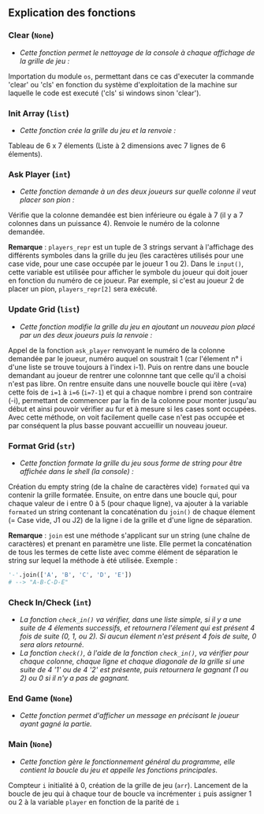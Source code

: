## Explication des fonctions
### Clear (`None`)
 - _Cette fonction permet le nettoyage de la console à chaque affichage de la grille de jeu :_

Importation du module `os`, permettant dans ce cas d'executer la commande 'clear' ou 'cls' en fonction du système d'exploitation de la machine sur laquelle le code est executé ('cls' si windows sinon 'clear').
### Init Array (`list`)
 - _Cette fonction crée la grille du jeu et la renvoie :_ 

 Tableau de 6 x 7 élements (Liste à 2 dimensions avec 7 lignes de 6 élements).
### Ask Player (`int`)
 - _Cette fonction demande à un des deux joueurs sur quelle colonne il veut placer son pion :_

Vérifie que la colonne demandée est bien inférieure ou égale à 7 (il y a 7 colonnes dans un puissance 4).
Renvoie le numéro de la colonne demandée.

__Remarque__ : `players_repr` est un tuple de 3 strings servant à l'affichage des différents symboles dans la grille du jeu (les caractères utilisés pour une case vide, pour une case occupée par le joueur 1 ou 2). Dans le `input()`, cette variable est utilisée pour afficher le symbole du joueur qui doit jouer en fonction du numéro de ce joueur. Par exemple, si c'est au joueur 2 de placer un pion, `players_repr[2]` sera exécuté.
### Update Grid (`list`)
 - _Cette fonction modifie la grille du jeu en ajoutant un nouveau pion placé par un des deux joueurs puis la renvoie :_

Appel de la fonction `ask_player` renvoyant le numéro de la colonne demandée par le joueur, numéro auquel on soustrait 1 (car l'élement n° i d'une liste se trouve toujours à l'index i-1).
Puis on rentre dans une boucle demandant au joueur de rentrer une colonnne tant que celle qu'il a choisi n'est pas libre.
On rentre ensuite dans une nouvelle boucle qui itère (=va) cette fois de `i=1` à `i=6` (`i=7-1`) et qui a chaque nombre i prend son contraire (-i), permettant de commencer par la fin de la colonne pour monter jusqu'au début et ainsi pouvoir vérifier au fur et à mesure si les cases sont occupées. Avec cette méthode, on voit facilement quelle case n'est pas occupée et par conséquent la plus basse pouvant accueillir un nouveau joueur.
### Format Grid (`str`)
 - _Cette fonction formate la grille du jeu sous forme de string pour être affichée dans le shell (la console) :_

Création du empty string (de la chaîne de caractères vide) `formated` qui va contenir la grille formatée.
Ensuite, on entre dans une boucle qui, pour chaque valeur de i entre 0 à 5 (pour chaque ligne), va ajouter à la variable `formated` un string contenant la concaténation du `join()` de chaque élement (= Case vide, J1 ou J2) de la ligne i de la grille et d'une ligne de séparation.

__Remarque__ : `join` est une méthode s'applicant sur un string (une chaîne de caractères) et prenant en paramètre une liste. Elle permet la concaténation de tous les termes de cette liste avec comme élément de séparation le string sur lequel la méthode à été utilisée.
Exemple : 
```py
'-'.join(['A', 'B', 'C', 'D', 'E'])
# --> "A-B-C-D-E"
```
### Check In/Check (`int`)
 - _La fonction `check_in()` va vérifier, dans une liste simple, si il y a une suite de 4 élements successifs, et retournera l'élement qui est présent 4 fois de suite (0, 1, ou 2). Si aucun élement n'est présent 4 fois de suite, 0 sera alors retourné._
 - _La fonction `check()`, à l'aide de la fonction `check_in()`, va vérifier pour chaque colonne, chaque ligne et chaque diagonale de la grille si une suite de 4 '1' ou de 4 '2' est présente, puis retournera le gagnant (1 ou 2) ou 0 si il n'y a pas de gagnant._
### End Game (`None`)
 - _Cette fonction permet d'afficher un message en précisant le joueur ayant gagné la partie._
### Main (`None`)
 - _Cette fonction gère le fonctionnement général du programme, elle contient la boucle du jeu et appelle les fonctions principales._

Compteur `i` initialité à 0, création de la grille de jeu (`arr`). Lancement de la boucle de jeu qui à chaque tour de boucle va incrémenter `i` puis assigner 1 ou 2 à la variable `player` en fonction de la parité de `i`